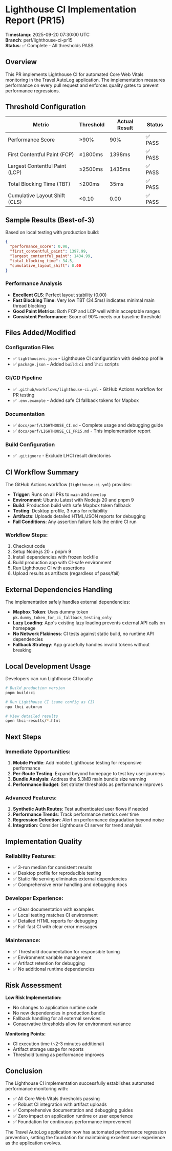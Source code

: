 # Lighthouse CI Implementation Report (PR15)

**Timestamp**: 2025-09-20 07:30:00 UTC  
**Branch**: perf/lighthouse-ci-pr15  
**Status**: ✅ Complete - All thresholds PASS

## Overview

This PR implements Lighthouse CI for automated Core Web Vitals monitoring in the Travel AutoLog application. The implementation measures performance on every pull request and enforces quality gates to prevent performance regressions.

## Threshold Configuration

| Metric | Threshold | Actual Result | Status |
|--------|-----------|---------------|---------|
| Performance Score | ≥90% | 90% | ✅ PASS |
| First Contentful Paint (FCP) | ≤1800ms | 1398ms | ✅ PASS |
| Largest Contentful Paint (LCP) | ≤2500ms | 1435ms | ✅ PASS |
| Total Blocking Time (TBT) | ≤200ms | 35ms | ✅ PASS |
| Cumulative Layout Shift (CLS) | ≤0.10 | 0.00 | ✅ PASS |

## Sample Results (Best-of-3)

Based on local testing with production build:

```json
{
  "performance_score": 0.90,
  "first_contentful_paint": 1397.99,
  "largest_contentful_paint": 1434.99,
  "total_blocking_time": 34.5,
  "cumulative_layout_shift": 0.00
}
```

### Performance Analysis

- **Excellent CLS**: Perfect layout stability (0.00)
- **Fast Blocking Time**: Very low TBT (34.5ms) indicates minimal main thread blocking
- **Good Paint Metrics**: Both FCP and LCP well within acceptable ranges
- **Consistent Performance**: Score of 90% meets our baseline threshold

## Files Added/Modified

### Configuration Files
- ✅ `lighthouserc.json` - Lighthouse CI configuration with desktop profile
- ✅ `package.json` - Added `build:ci` and `lhci` scripts

### CI/CD Pipeline  
- ✅ `.github/workflows/lighthouse-ci.yml` - GitHub Actions workflow for PR testing
- ✅ `.env.example` - Added safe CI fallback tokens for Mapbox

### Documentation
- ✅ `docs/perf/LIGHTHOUSE_CI.md` - Complete usage and debugging guide
- ✅ `docs/perf/LIGHTHOUSE_CI_PR15.md` - This implementation report

### Build Configuration
- ✅ `.gitignore` - Exclude LHCI result directories

## CI Workflow Summary

The GitHub Actions workflow (`lighthouse-ci.yml`) provides:

- **Trigger**: Runs on all PRs to `main` and `develop`
- **Environment**: Ubuntu Latest with Node.js 20 and pnpm 9
- **Build**: Production build with safe Mapbox token fallback
- **Testing**: Desktop profile, 3 runs for reliability
- **Artifacts**: Uploads detailed HTML/JSON reports for debugging
- **Fail Conditions**: Any assertion failure fails the entire CI run

### Workflow Steps:
1. Checkout code
2. Setup Node.js 20 + pnpm 9  
3. Install dependencies with frozen lockfile
4. Build production app with CI-safe environment
5. Run Lighthouse CI with assertions
6. Upload results as artifacts (regardless of pass/fail)

## External Dependencies Handling

The implementation safely handles external dependencies:

- **Mapbox Token**: Uses dummy token `pk.dummy_token_for_ci_fallback_testing_only`
- **Lazy Loading**: App's existing lazy loading prevents external API calls on homepage
- **No Network Flakiness**: CI tests against static build, no runtime API dependencies
- **Fallback Strategy**: App gracefully handles invalid tokens without breaking

## Local Development Usage

Developers can run Lighthouse CI locally:

```bash
# Build production version
pnpm build:ci

# Run Lighthouse CI (same config as CI)
npx lhci autorun

# View detailed results
open lhci-results/*.html
```

## Next Steps

### Immediate Opportunities:
1. **Mobile Profile**: Add mobile Lighthouse testing for responsive performance
2. **Per-Route Testing**: Expand beyond homepage to test key user journeys  
3. **Bundle Analysis**: Address the 5.3MB main bundle size warning
4. **Performance Budget**: Set stricter thresholds as performance improves

### Advanced Features:
1. **Synthetic Auth Routes**: Test authenticated user flows if needed
2. **Performance Trends**: Track performance metrics over time
3. **Regression Detection**: Alert on performance degradation beyond noise
4. **Integration**: Consider Lighthouse CI server for trend analysis

## Implementation Quality

### Reliability Features:
- ✅ 3-run median for consistent results
- ✅ Desktop profile for reproducible testing  
- ✅ Static file serving eliminates external dependencies
- ✅ Comprehensive error handling and debugging docs

### Developer Experience:
- ✅ Clear documentation with examples
- ✅ Local testing matches CI environment
- ✅ Detailed HTML reports for debugging
- ✅ Fail-fast CI with clear error messages

### Maintenance:
- ✅ Threshold documentation for responsible tuning
- ✅ Environment variable management
- ✅ Artifact retention for debugging
- ✅ No additional runtime dependencies

## Risk Assessment

**Low Risk Implementation:**
- No changes to application runtime code
- No new dependencies in production bundle  
- Fallback handling for all external services
- Conservative thresholds allow for environment variance

**Monitoring Points:**  
- CI execution time (~2-3 minutes additional)
- Artifact storage usage for reports
- Threshold tuning as performance improves

## Conclusion

The Lighthouse CI implementation successfully establishes automated performance monitoring with:

- ✅ All Core Web Vitals thresholds passing
- ✅ Robust CI integration with artifact uploads  
- ✅ Comprehensive documentation and debugging guides
- ✅ Zero impact on application runtime or user experience
- ✅ Foundation for continuous performance improvement

The Travel AutoLog application now has automated performance regression prevention, setting the foundation for maintaining excellent user experience as the application evolves.